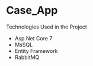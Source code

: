 # Case_App

Technologies Used in the Project
- Asp.Net Core 7
- MsSQL
- Entity Framework
- RabbitMQ
